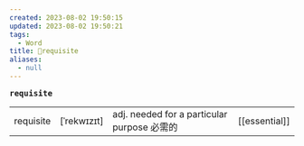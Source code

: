 ```yaml
---
created: 2023-08-02 19:50:15
updated: 2023-08-02 19:50:21
tags:
  - Word
title: 📖requisite
aliases:
  - null
---
```


<pre><strong>requisite</strong></pre>
|   |   |   |   |
|---|---|---|---|
|requisite|[ˈrekwɪzɪt]|adj. needed for a particular purpose 必需的|[[essential]]|